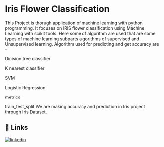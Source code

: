 
#  Iris Flower Classification

This Project is thorugh application of machine learning with python programming. It focuses on IRIS flower classification using Machine Learning with scikit tools. Here some of algorithm are used that are some types of machine learning subparts algorithms of supervised and Unsupervised learning. Algorithm used for predicting and get accuracy are -

Dicision tree classifier

K nearest classifier

SVM

Logistic Regression

metrics

train_test_split
We are making accuracy and prediction in Iris project through Iris Dataset.




## 🔗 Links

[![linkedin](https://img.shields.io/badge/linkedin-0A66C2?style=for-the-badge&logo=linkedin&logoColor=white)](https://www.linkedin.com/in/yash-sriwastav-00a867248)


